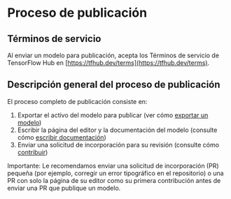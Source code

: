 # Proceso de publicación

## Términos de servicio

Al enviar un modelo para publicación, acepta los Términos de servicio de TensorFlow Hub en [https://tfhub.dev/terms](https://tfhub.dev/terms).

## Descripción general del proceso de publicación

El proceso completo de publicación consiste en:

1. Exportar el activo del modelo para publicar (ver cómo [exportar un modelo](exporting_tf2_saved_model.md))
2. Escribir la página del editor y la documentación del modelo (consulte cómo [escribir documentación](writing_documentation.md))
3. Enviar una solicitud de incorporación para su revisión (consulte cómo [contribuir](contribute_a_model.md))

Importante: Le recomendamos enviar una solicitud de incorporación (PR) pequeña (por ejemplo, corregir un error tipográfico en el repositorio) o una PR con solo la página de su editor como su primera contribución antes de enviar una PR que publique un modelo.
